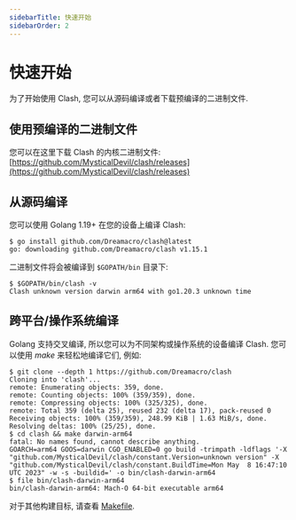 ```yaml
---
sidebarTitle: 快速开始
sidebarOrder: 2
---
```


# 快速开始

为了开始使用 Clash, 您可以从源码编译或者下载预编译的二进制文件.

## 使用预编译的二进制文件

您可以在这里下载 Clash 的内核二进制文件: [https://github.com/MysticalDevil/clash/releases](https://github.com/MysticalDevil/clash/releases)

## 从源码编译

您可以使用 Golang 1.19+ 在您的设备上编译 Clash:

```shell
$ go install github.com/Dreamacro/clash@latest
go: downloading github.com/Dreamacro/clash v1.15.1
```

二进制文件将会被编译到 `$GOPATH/bin` 目录下:

```shell
$ $GOPATH/bin/clash -v
Clash unknown version darwin arm64 with go1.20.3 unknown time
```

## 跨平台/操作系统编译

Golang 支持交叉编译, 所以您可以为不同架构或操作系统的设备编译 Clash. 您可以使用 _make_ 来轻松地编译它们, 例如:

```shell
$ git clone --depth 1 https://github.com/Dreamacro/clash
Cloning into 'clash'...
remote: Enumerating objects: 359, done.
remote: Counting objects: 100% (359/359), done.
remote: Compressing objects: 100% (325/325), done.
remote: Total 359 (delta 25), reused 232 (delta 17), pack-reused 0
Receiving objects: 100% (359/359), 248.99 KiB | 1.63 MiB/s, done.
Resolving deltas: 100% (25/25), done.
$ cd clash && make darwin-arm64
fatal: No names found, cannot describe anything.
GOARCH=arm64 GOOS=darwin CGO_ENABLED=0 go build -trimpath -ldflags '-X "github.com/MysticalDevil/clash/constant.Version=unknown version" -X "github.com/MysticalDevil/clash/constant.BuildTime=Mon May  8 16:47:10 UTC 2023" -w -s -buildid=' -o bin/clash-darwin-arm64
$ file bin/clash-darwin-arm64
bin/clash-darwin-arm64: Mach-O 64-bit executable arm64
```

对于其他构建目标, 请查看 [Makefile](https://github.com/MysticalDevil/clash/blob/master/Makefile).
